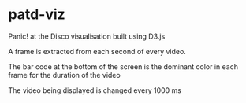 # patd-viz
Panic! at the Disco visualisation built using D3.js


A frame is extracted from each second of every video.

The bar code at the bottom of the screen is the dominant color in each frame for the duration of the video

The video being displayed is changed every 1000 ms
